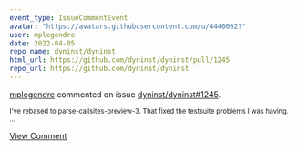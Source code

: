 ```yaml
---
event_type: IssueCommentEvent
avatar: "https://avatars.githubusercontent.com/u/4440062?"
user: mplegendre
date: 2022-04-05
repo_name: dyninst/dyninst
html_url: https://github.com/dyninst/dyninst/pull/1245
repo_url: https://github.com/dyninst/dyninst
---
```


<a href='https://github.com/mplegendre' target='_blank'>mplegendre</a> commented on issue <a href='https://github.com/dyninst/dyninst/pull/1245' target='_blank'>dyninst/dyninst#1245</a>.

<small>I've rebased to parse-callsites-preview-3.  That fixed the testsuite problems I was having.  ...</small>

<a href='https://github.com/dyninst/dyninst/pull/1245' target='_blank'>View Comment</a>